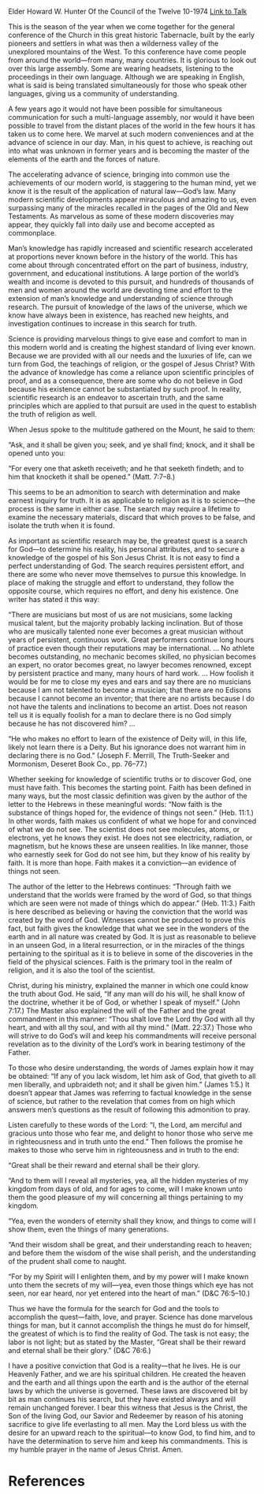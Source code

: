 Elder Howard W. Hunter
Of the Council of the Twelve
10-1974
[Link to Talk](https://www.churchofjesuschrist.org/study/general-conference/1974/10/to-know-god?lang=eng)

This is the season of the year when we come together for the general conference of the Church in this great historic Tabernacle, built by the early pioneers and settlers in what was then a wilderness valley of the unexplored mountains of the West. To this conference have come people from around the world—from many, many countries. It is glorious to look out over this large assembly. Some are wearing headsets, listening to the proceedings in their own language. Although we are speaking in English, what is said is being translated simultaneously for those who speak other languages, giving us a community of understanding.

A few years ago it would not have been possible for simultaneous communication for such a multi-language assembly, nor would it have been possible to travel from the distant places of the world in the few hours it has taken us to come here. We marvel at such modern conveniences and at the advance of science in our day. Man, in his quest to achieve, is reaching out into what was unknown in former years and is becoming the master of the elements of the earth and the forces of nature.

The accelerating advance of science, bringing into common use the achievements of our modern world, is staggering to the human mind, yet we know it is the result of the application of natural law—God’s law. Many modern scientific developments appear miraculous and amazing to us, even surpassing many of the miracles recalled in the pages of the Old and New Testaments. As marvelous as some of these modern discoveries may appear, they quickly fall into daily use and become accepted as commonplace.

Man’s knowledge has rapidly increased and scientific research accelerated at proportions never known before in the history of the world. This has come about through concentrated effort on the part of business, industry, government, and educational institutions. A large portion of the world’s wealth and income is devoted to this pursuit, and hundreds of thousands of men and women around the world are devoting time and effort to the extension of man’s knowledge and understanding of science through research. The pursuit of knowledge of the laws of the universe, which we know have always been in existence, has reached new heights, and investigation continues to increase in this search for truth.

Science is providing marvelous things to give ease and comfort to man in this modern world and is creating the highest standard of living ever known. Because we are provided with all our needs and the luxuries of life, can we turn from God, the teachings of religion, or the gospel of Jesus Christ? With the advance of knowledge has come a reliance upon scientific principles of proof, and as a consequence, there are some who do not believe in God because his existence cannot be substantiated by such proof. In reality, scientific research is an endeavor to ascertain truth, and the same principles which are applied to that pursuit are used in the quest to establish the truth of religion as well.

When Jesus spoke to the multitude gathered on the Mount, he said to them:

“Ask, and it shall be given you; seek, and ye shall find; knock, and it shall be opened unto you:

“For every one that asketh receiveth; and he that seeketh findeth; and to him that knocketh it shall be opened.” (Matt. 7:7–8.)

This seems to be an admonition to search with determination and make earnest inquiry for truth. It is as applicable to religion as it is to science—the process is the same in either case. The search may require a lifetime to examine the necessary materials, discard that which proves to be false, and isolate the truth when it is found.

As important as scientific research may be, the greatest quest is a search for God—to determine his reality, his personal attributes, and to secure a knowledge of the gospel of his Son Jesus Christ. It is not easy to find a perfect understanding of God. The search requires persistent effort, and there are some who never move themselves to pursue this knowledge. In place of making the struggle and effort to understand, they follow the opposite course, which requires no effort, and deny his existence. One writer has stated it this way:



“There are musicians but most of us are not musicians, some lacking musical talent, but the majority probably lacking inclination. But of those who are musically talented none ever becomes a great musician without years of persistent, continuous work. Great performers continue long hours of practice even though their reputations may be international. … No athlete becomes outstanding, no mechanic becomes skilled, no physician becomes an expert, no orator becomes great, no lawyer becomes renowned, except by persistent practice and many, many hours of hard work. … How foolish it would be for me to close my eyes and ears and say there are no musicians because I am not talented to become a musician; that there are no Edisons because I cannot become an inventor; that there are no artists because I do not have the talents and inclinations to become an artist. Does not reason tell us it is equally foolish for a man to declare there is no God simply because he has not discovered him? …

“He who makes no effort to learn of the existence of Deity will, in this life, likely not learn there is a Deity. But his ignorance does not warrant him in declaring there is no God.” (Joseph F. Merrill, The Truth-Seeker and Mormonism, Deseret Book Co., pp. 76–77.)

Whether seeking for knowledge of scientific truths or to discover God, one must have faith. This becomes the starting point. Faith has been defined in many ways, but the most classic definition was given by the author of the letter to the Hebrews in these meaningful words: “Now faith is the substance of things hoped for, the evidence of things not seen.” (Heb. 11:1.) In other words, faith makes us confident of what we hope for and convinced of what we do not see. The scientist does not see molecules, atoms, or electrons, yet he knows they exist. He does not see electricity, radiation, or magnetism, but he knows these are unseen realities. In like manner, those who earnestly seek for God do not see him, but they know of his reality by faith. It is more than hope. Faith makes it a conviction—an evidence of things not seen.

The author of the letter to the Hebrews continues: “Through faith we understand that the worlds were framed by the word of God, so that things which are seen were not made of things which do appear.” (Heb. 11:3.) Faith is here described as believing or having the conviction that the world was created by the word of God. Witnesses cannot be produced to prove this fact, but faith gives the knowledge that what we see in the wonders of the earth and in all nature was created by God. It is just as reasonable to believe in an unseen God, in a literal resurrection, or in the miracles of the things pertaining to the spiritual as it is to believe in some of the discoveries in the field of the physical sciences. Faith is the primary tool in the realm of religion, and it is also the tool of the scientist.

Christ, during his ministry, explained the manner in which one could know the truth about God. He said, “If any man will do his will, he shall know of the doctrine, whether it be of God, or whether I speak of myself.” (John 7:17.) The Master also explained the will of the Father and the great commandment in this manner: “Thou shalt love the Lord thy God with all thy heart, and with all thy soul, and with all thy mind.” (Matt. 22:37.) Those who will strive to do God’s will and keep his commandments will receive personal revelation as to the divinity of the Lord’s work in bearing testimony of the Father.

To those who desire understanding, the words of James explain how it may be obtained: “If any of you lack wisdom, let him ask of God, that giveth to all men liberally, and upbraideth not; and it shall be given him.” (James 1:5.) It doesn’t appear that James was referring to factual knowledge in the sense of science, but rather to the revelation that comes from on high which answers men’s questions as the result of following this admonition to pray.

Listen carefully to these words of the Lord: “I, the Lord, am merciful and gracious unto those who fear me, and delight to honor those who serve me in righteousness and in truth unto the end.” Then follows the promise he makes to those who serve him in righteousness and in truth to the end:

“Great shall be their reward and eternal shall be their glory.

“And to them will I reveal all mysteries, yea, all the hidden mysteries of my kingdom from days of old, and for ages to come, will I make known unto them the good pleasure of my will concerning all things pertaining to my kingdom.

“Yea, even the wonders of eternity shall they know, and things to come will I show them, even the things of many generations.

“And their wisdom shall be great, and their understanding reach to heaven; and before them the wisdom of the wise shall perish, and the understanding of the prudent shall come to naught.

“For by my Spirit will I enlighten them, and by my power will I make known unto them the secrets of my will—yea, even those things which eye has not seen, nor ear heard, nor yet entered into the heart of man.” (D&C 76:5–10.)

Thus we have the formula for the search for God and the tools to accomplish the quest—faith, love, and prayer. Science has done marvelous things for man, but it cannot accomplish the things he must do for himself, the greatest of which is to find the reality of God. The task is not easy; the labor is not light; but as stated by the Master, “Great shall be their reward and eternal shall be their glory.” (D&C 76:6.)

I have a positive conviction that God is a reality—that he lives. He is our Heavenly Father, and we are his spiritual children. He created the heaven and the earth and all things upon the earth and is the author of the eternal laws by which the universe is governed. These laws are discovered bit by bit as man continues his search, but they have existed always and will remain unchanged forever. I bear this witness that Jesus is the Christ, the Son of the living God, our Savior and Redeemer by reason of his atoning sacrifice to give life everlasting to all men. May the Lord bless us with the desire for an upward reach to the spiritual—to know God, to find him, and to have the determination to serve him and keep his commandments. This is my humble prayer in the name of Jesus Christ. Amen.

# References
